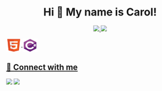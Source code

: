 <h1 align="center"> Hi 👋  My name is Carol!
 </h1>

 <div align="center">
  <a href="https://github.com/carolinacastilhos">
  <img width="47%" src="https://github-readme-stats.vercel.app/api?username=carolinacastilhos&show_icons=true&theme=dracula&include_all_commits=true&count_private=true"/>
  <img width="47%" src="https://github-readme-stats.vercel.app/api/top-langs/?username=carolinacastilhos&layout=compact&langs_count=7&theme=dracula"/>
</div>


<div style="display: inline_block"><br>
  <img align="center" alt="Rafa-HTML" height="35" width="40" src="https://raw.githubusercontent.com/devicons/devicon/master/icons/html5/html5-original.svg">
  <img align="center" alt="Rafa-Csharp" height="35" width="40" src="https://raw.githubusercontent.com/devicons/devicon/master/icons/csharp/csharp-original.svg">
 </div>
 
## 🔗 Connect with me 
 
<div> 
       <a href="https://www.linkedin.com/in/carolina-castilhos-da-silva-61b3701b9/" target="_blank"><img src="https://img.shields.io/badge/-LinkedIn-%230077B5?style=for-the-badge&logo=linkedin&logoColor=white" target="_blank"></a> 
      <a href="https://twitter.com/carotilhos" target="_blank"><img src="https://img.shields.io/badge/Twitter-1DA1F2?style=for-the-badge&logo=twitter&logoColor=white" target="_blank"></a> 
</div>

